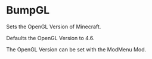 # BumpGL

Sets the OpenGL Version of Minecraft.

Defaults the OpenGL Version to 4.6.

The OpenGL Version can be set with the ModMenu Mod.
